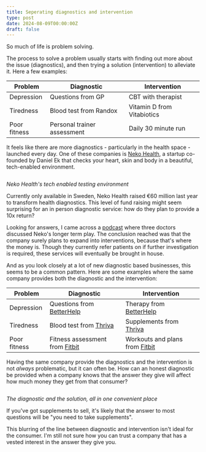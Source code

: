 ```yaml
---
title: Seperating diagnostics and intervention
type: post
date: 2024-08-09T00:00:00Z
draft: false
---
```


So much of life is problem solving. 

The process to solve a problem usually starts with finding out more about the issue (diagnostics), and then trying a solution (intervention) to alleviate it. Here a few examples:

| Problem      | Diagnostic                  | Intervention               |
| ------------ | --------------------------- | -------------------------- |
| Depression   | Questions from GP           | CBT with therapist         |
| Tiredness    | Blood test from Randox      | Vitamin D from Vitabiotics |
| Poor fitness | Personal trainer assessment | Daily 30 minute run        |

It feels like there are more diagnostics - particularly in the health space - launched every day. One of these companies is [Neko Health](https://www.nekohealth.com/se/en), a startup co-founded by Daniel Ek that checks your heart, skin and body in a beautiful, tech-enabled environment.

<img src="/img/posts/neko.jpg" title="" alt="">

*Neko Health's tech enabled testing environment*

Currently only available in Sweden, Neko Health raised €60 million last year to transform health diagnostics. This level of fund raising might seem surprising for an in person diagnostic service: how do they plan to provide a 10x return? 

Looking for answers, I came across a [podcast](https://www.youtube.com/watch?v=P0on0cbOTh0) where three doctors discussed Neko's longer term play. The conclusion reached was that the company surely plans to expand into interventions, because that's where the money is. Though they currently refer patients on if further investigation is required, these services will eventually be brought in house.

And as you look closely at a lot of new diagnostic based businesses, this seems to be a common pattern. Here are some examples where the same company provides both the diagnostic and the intervention: 

| Problem      | Diagnostic                                                | Intervention                                                                                 |
| ------------ | --------------------------------------------------------- | -------------------------------------------------------------------------------------------- |
| Depression   | Questions from [BetterHelp](https://www.betterhelp.com/)  | Therapy from [BetterHelp](https://www.betterhelp.com/)                                       |
| Tiredness    | Blood test from [Thriva](https://thriva.co/)              | Supplements from [Thriva](https://thriva.co/)                                                |
| Poor fitness | Fitness assessment from [Fitbit](https://www.fitbit.com/) | Workouts and plans from [Fitbit](https://www.fitbit.com/global/us/products/services/premium) |

Having the same company provide the diagnostics and the intervention is not *always* problematic, but it can often be. How can an honest diagnostic be provided when a company knows that the answer they give will affect how much money they get from that consumer?

<img src="/img/posts/thriva.jpg" title="" alt="">

*The diagnostic and the solution, all in one convenient place*

If you've got supplements to sell, it's likely that the answer to most questions will be "you need to take supplements".

This blurring of the line between diagnostic and intervention isn't ideal for the consumer. I'm still not sure how you can trust a company that has a vested interest in the answer they give you. 